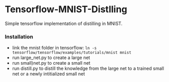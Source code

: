 # Tensorflow-MNIST-Distlling

Simple tensorflow implementation of distilling in MNIST.

### Installation ### 

* link the mnist folder in tensorflow: `ln -s tensorflow/tensorflow/examples/tutorials/mnist mnist`
* run large_net.py to create a large net
* run small)net.py to create a small net
* run distill.py to distill the knowledge from the large net to a trained small net or a newly intitialized small net